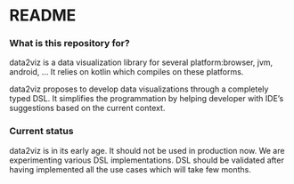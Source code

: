 # README #

### What is this repository for? ###

data2viz is a data visualization library for several platform:browser, jvm, android, ... It relies on kotlin which
 compiles on these platforms.

data2viz proposes to develop data visualizations through a completely typed DSL. It simplifies the programmation by 
helping developer with IDE’s suggestions based on the current context.


### Current status ###

data2viz is in its early age. It should not be used in production now. We are experimenting various DSL
 implementations. DSL should be validated after having implemented all the use cases which will take few months.
